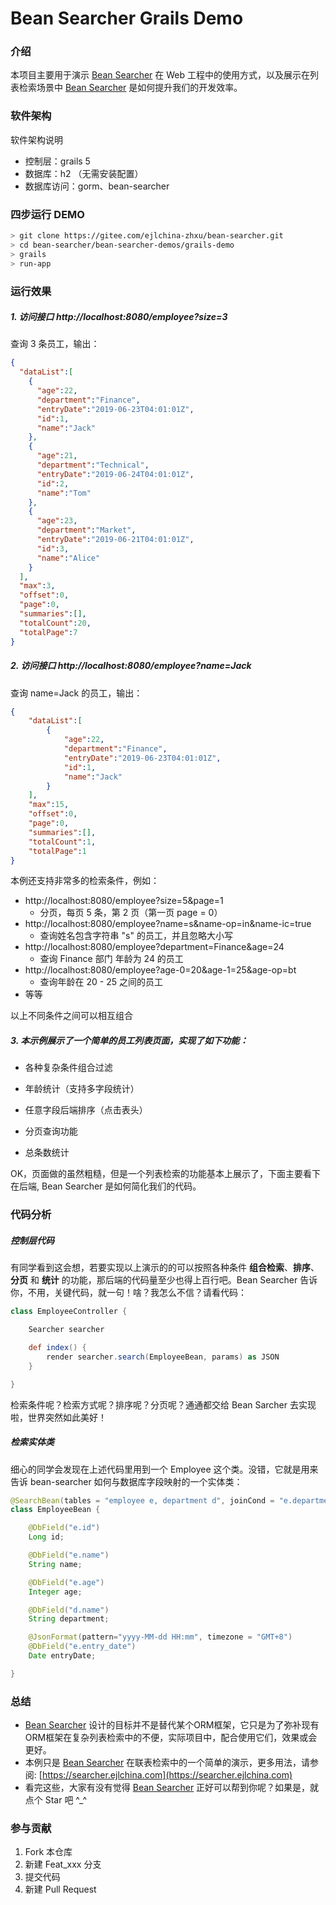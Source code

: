 # Bean Searcher Grails Demo

### 介绍

本项目主要用于演示 [Bean Searcher](https://gitee.com/ejlchina-zhxu/bean-searcher) 在 Web 工程中的使用方式，以及展示在列表检索场景中 [Bean Searcher](https://gitee.com/ejlchina-zhxu/bean-searcher) 是如何提升我们的开发效率。

### 软件架构
软件架构说明

- 控制层：grails 5
- 数据库：h2 （无需安装配置）
- 数据库访问：gorm、bean-searcher

### 四步运行 DEMO

```bash
> git clone https://gitee.com/ejlchina-zhxu/bean-searcher.git
> cd bean-searcher/bean-searcher-demos/grails-demo
> grails
> run-app
```

### 运行效果

##### 1. 访问接口 http://localhost:8080/employee?size=3
查询 3 条员工，输出：

```json
{
  "dataList":[
    {
      "age":22,
      "department":"Finance",
      "entryDate":"2019-06-23T04:01:01Z",
      "id":1,
      "name":"Jack"
    },
    {
      "age":21,
      "department":"Technical",
      "entryDate":"2019-06-24T04:01:01Z",
      "id":2,
      "name":"Tom"
    },
    {
      "age":23,
      "department":"Market",
      "entryDate":"2019-06-21T04:01:01Z",
      "id":3,
      "name":"Alice"
    }
  ],
  "max":3,
  "offset":0,
  "page":0,
  "summaries":[],
  "totalCount":20,
  "totalPage":7
}
```

##### 2. 访问接口 http://localhost:8080/employee?name=Jack

查询 name=Jack 的员工，输出：

```json
{
    "dataList":[
        {
            "age":22,
            "department":"Finance",
            "entryDate":"2019-06-23T04:01:01Z",
            "id":1,
            "name":"Jack"
        }
    ],
    "max":15,
    "offset":0,
    "page":0,
    "summaries":[],
    "totalCount":1,
    "totalPage":1
}
```

本例还支持非常多的检索条件，例如：

* http://localhost:8080/employee?size=5&page=1
  - 分页，每页 5 条，第 2 页（第一页 page = 0）
* http://localhost:8080/employee?name=s&name-op=in&name-ic=true
  - 查询姓名包含字符串 "s" 的员工，并且忽略大小写
* http://localhost:8080/employee?department=Finance&age=24
  - 查询 Finance 部门 年龄为 24 的员工
* http://localhost:8080/employee?age-0=20&age-1=25&age-op=bt
  - 查询年龄在 20 - 25 之间的员工
* 等等

以上不同条件之间可以相互组合

##### 3. 本示例展示了一个简单的员工列表页面，实现了如下功能：

* 各种复杂条件组合过滤

* 年龄统计（支持多字段统计）

* 任意字段后端排序（点击表头）

* 分页查询功能

* 总条数统计

OK，页面做的虽然粗糙，但是一个列表检索的功能基本上展示了，下面主要看下在后端, Bean Searcher 是如何简化我们的代码。

### 代码分析

##### 控制层代码

有同学看到这会想，若要实现以上演示的的可以按照各种条件 **组合检索**、**排序**、**分页** 和 **统计** 的功能，那后端的代码量至少也得上百行吧。Bean Searcher 告诉你，不用，关键代码，就一句！啥？我怎么不信？请看代码：

```groovy
class EmployeeController {

    Searcher searcher

    def index() {
        render searcher.search(EmployeeBean, params) as JSON
    }

}
```

检索条件呢？检索方式呢？排序呢？分页呢？通通都交给 Bean Sarcher 去实现啦，世界突然如此美好！

##### 检索实体类

细心的同学会发现在上述代码里用到一个 Employee 这个类。没错，它就是用来告诉 bean-searcher 如何与数据库字段映射的一个实体类：

```java
@SearchBean(tables = "employee e, department d", joinCond = "e.department_id = d.id")
class EmployeeBean {

    @DbField("e.id")
    Long id;

    @DbField("e.name")
    String name;

    @DbField("e.age")
    Integer age;

    @DbField("d.name")
    String department;

    @JsonFormat(pattern="yyyy-MM-dd HH:mm", timezone = "GMT+8")
    @DbField("e.entry_date")
    Date entryDate;

}
```

### 总结

- [Bean Searcher](https://gitee.com/ejlchina-zhxu/bean-searcher) 设计的目标并不是替代某个ORM框架，它只是为了弥补现有ORM框架在复杂列表检索中的不便，实际项目中，配合使用它们，效果或会更好。
- 本例只是 [Bean Searcher](https://gitee.com/ejlchina-zhxu/bean-searcher) 在联表检索中的一个简单的演示，更多用法，请参阅: [https://searcher.ejlchina.com](https://searcher.ejlchina.com)
- 看完这些，大家有没有觉得 [Bean Searcher](https://gitee.com/ejlchina-zhxu/bean-searcher) 正好可以帮到你呢？如果是，就点个 Star 吧 ^_^

### 参与贡献

1. Fork 本仓库
2. 新建 Feat_xxx 分支
3. 提交代码
4. 新建 Pull Request
